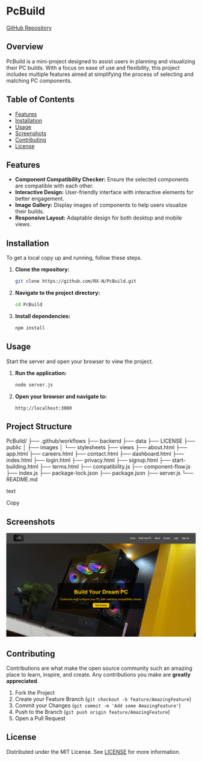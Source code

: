 # PcBuild

[GitHub Repository](https://github.com/RX-N/PcBuild/tree/main)

## Overview
PcBuild is a mini-project designed to assist users in planning and visualizing their PC builds. With a focus on ease of use and flexibility, this project includes multiple features aimed at simplifying the process of selecting and matching PC components.

## Table of Contents
- [Features](#features)
- [Installation](#installation)
- [Usage](#usage)
- [Screenshots](#screenshots)
- [Contributing](#contributing)
- [License](#license)

## Features
- **Component Compatibility Checker:** Ensure the selected components are compatible with each other.
- **Interactive Design:** User-friendly interface with interactive elements for better engagement.
- **Image Gallery:** Display images of components to help users visualize their builds.
- **Responsive Layout:** Adaptable design for both desktop and mobile views.

## Installation
To get a local copy up and running, follow these steps.

1. **Clone the repository:**
    ```bash
    git clone https://github.com/RX-N/PcBuild.git
    ```
2. **Navigate to the project directory:**
    ```bash
    cd PcBuild
    ```
3. **Install dependencies:**
    ```bash
    npm install
    ```

## Usage
Start the server and open your browser to view the project.

1. **Run the application:**
    ```bash
    node server.js
    ```
2. **Open your browser and navigate to:**
    ```
    http://localhost:3000
    ```

## Project Structure
PcBuild/ ├── .github/workflows ├── backend ├── data ├── LICENSE ├── public │ ├── images │ └── stylesheets ├── views ├── about.html ├── app.html ├── careers.html ├── contact.html ├── dashboard.html ├── index.html ├── login.html ├── privacy.html ├── signup.html ├── start-building.html ├── terms.html ├── compatibility.js ├── component-flow.js ├── index.js ├── package-lock.json ├── package.json ├── server.js └── README.md

text

Copy

## Screenshots
![Home Page](homeback.png)

## Contributing
Contributions are what make the open source community such an amazing place to learn, inspire, and create. Any contributions you make are **greatly appreciated**.

1. Fork the Project
2. Create your Feature Branch (`git checkout -b feature/AmazingFeature`)
3. Commit your Changes (`git commit -m 'Add some AmazingFeature'`)
4. Push to the Branch (`git push origin feature/AmazingFeature`)
5. Open a Pull Request

## License
Distributed under the MIT License. See [LICENSE](./LICENSE) for more information.
